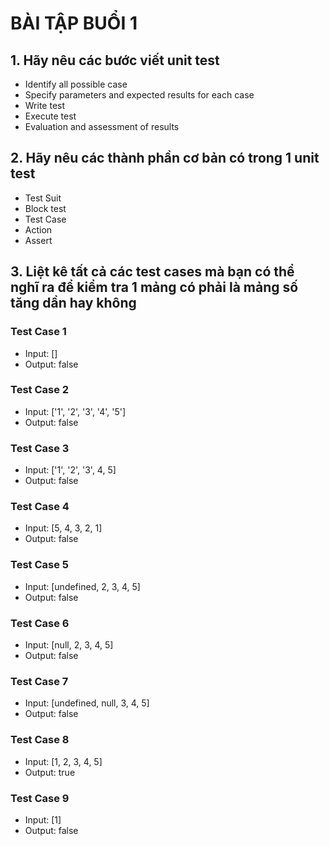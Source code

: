 # BÀI TẬP BUỔI 1

## 1. Hãy nêu các bước viết unit test

- Identify all possible case
- Specify parameters and expected results for each case
- Write test
- Execute test
- Evaluation and assessment of results

## 2. Hãy nêu các thành phần cơ bản có trong 1 unit test

- Test Suit
- Block test
- Test Case
- Action
- Assert

## 3. Liệt kê tất cả các test cases mà bạn có thể nghĩ ra để kiểm tra 1 mảng có phải là mảng số tăng dần hay không

### Test Case 1
- Input: []
- Output: false
### Test Case 2
- Input: ['1', '2', '3', '4', '5']
- Output: false
### Test Case 3
- Input: ['1', '2', '3', 4, 5]
- Output: false
### Test Case 4
- Input: [5, 4, 3, 2, 1]
- Output: false
### Test Case 5
- Input: [undefined, 2, 3, 4, 5]
- Output: false
### Test Case 6
- Input: [null, 2, 3, 4, 5]
- Output: false
### Test Case 7
- Input: [undefined, null, 3, 4, 5]
- Output: false
### Test Case 8
- Input: [1, 2, 3, 4, 5]
- Output: true
### Test Case 9
- Input: [1]
- Output: false